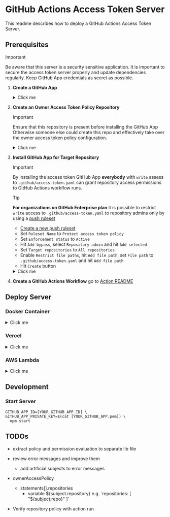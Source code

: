 # GitHub Actions Access Token Server

This readme describes how to deploy a GitHub Actions Access Token Server.

## Prerequisites
> [!IMPORTANT]
> Be aware that this server is a security sensitive application.
> It is important to secure the access token server properly and update dependencies regularly.
> Keep GitHub App credentials as secret as possible.

1. **Create a GitHub App** 
    <details><summary>Click me</summary>
    - Create a new GitHub App ([User Scope](https://github.com/settings/apps/new)
      or [Organizations Scope](https://github.com/organizations/YOUR_ORGANIZATION/settings/apps/new))
        - Fill out mandatory fields
        - Deactivate Webhook
        - Add Mandatory `Repository permissions`
            - Single file: `Read-only`
                - Add file path `.github/access-token.yaml` - for repository scoped token policy
                - Add file path `access-token.yaml` - for owner scoped token policy
        - Choose permissions you want to allow to request
        - Hit `Create GitHub App` button
        - Take a note of `App ID`
        - Scroll down to `Private keys` section and click `Generate a private key` button
            - private key (`.pem` file) will be downloaded to your machine automatically

    </details>

2. **Create an Owner Access Token Policy Repository**
    > [!IMPORTANT]
    > Ensure that this repository is present before installing the GitHub App
    > Otherwise someone else could create this repo and effectively take over the owner access token policy configuration.
    
    <details><summary>Click me</summary>
    - Create a new private repository named `.github-access-token`
    - Ensure only owner admins have access to this repository
        - Create owner `access-token.yaml` file at root of the repository with [this template content](/actions/docs/access-token.owner-template.yaml)
        - And adjust the access policy to your liking

    </details>

3. **Install GitHub App for Target Repository**
    > [!IMPORTANT]
    > By installing the access token GitHub App **everybody** with `write` assess to `.github/access-token.yaml` can grant repository access permissions to GitHub Actions workflow runs.
    
    > [!TIP]
    > **For organizations on GitHub Enterprise plan** it is possible to restrict `write` access to `.github/access-token.yaml` to repository admins only by using a [push ruleset](https://docs.github.com/en/repositories/configuring-branches-and-merges-in-your-repository/managing-rulesets/about-rulesets#push-rulesets)
    > - [Create a new push ruleset](https://github.com/organizations/YOUR-ORGANIZATION/settings/rules/new?target=push)
    > - Set `Ruleset Name` to `Protect access token policy`
    > - Set `Enforcement status` to `Active`
    > - Hit `Add bypass`, select `Repository admin` and hit `Add selected`
    > - Set `Target repositories` to `All repositories`
    > - Enable `Restrict file paths`, hit `Add file path`, set `File path` to `.github/access-token.yaml` and hit `Add file path`
    > - Hit `Create` button

    <details><summary>Click me</summary>
    - Go to GitHub Apps ([User Scope](https://github.com/settings/apps)
      or [Organizations Scope](https://github.com/organizations/YOUR_ORGANIZATION/settings/apps))
    - Hit `Edit` button of your access token app
    - Navigate to `Install App`
    - Hit `Install` button of an account to install your access token app for
    - Choose `All repositories` or `Only select repositories`
    - Hit `Install` button

    </details>

4. **Create a GitHub Actions Workflow**
    go to [Action README](/action/README.md)

## Deploy Server

### Docker Container

<details><summary>Click me</summary>

1. **Build Docker Image**
   ```shell
   npm run build:docker-container
   ```

2. **Run Docker Container**
    ```shell
    docker run --rm
     -e GITHUB_APP_ID=[YOUR_GITHUB_APP_ID]> \
     -e GITHUB_APP_PRIVATE_KEY=$(cat [YOUR_GITHUB_APP.pem]>) \
     -p 3000:3000 \
     localhost/github-access-token-server
    ```
    - **Optional environment variables**
        - `GITHUB_ACTIONS_TOKEN_ALLOWED_SUBJECTS`
            - A comma separated list of allowed subject patterns e.g. `repo:octocat/*`
            - If not set or empty all subjects are allowed

3. **Adjust [actions config](../action/src/config.ts) `api.url` to docker host**
    - e.g. http://YOUR-DOMAIN.com:3000

</details>

### Vercel

<details><summary>Click me</summary>

1. **Fork this repository**

2. **Create a [Vercel App](https://vercel.com/) for your fork**
    - Login to your [Vercel Account](https://vercel.com/)
    - `Add New...` > `Project`
    - `Import` your forked repository
    - Edit `Root Directory` to `server/deployments/vercel`
    - Set environment variables
        - `GITHUB_APP_ID`
        - `GITHUB_APP_PRIVATE_KEY`
        - `GITHUB_ACTIONS_TOKEN_ALLOWED_SUBJECTS`
            - A comma separated list of allowed subject patterns e.g. `repo:octocat/*`
            - If not set or empty all subjects are allowed
    - Hit `Deploy` button
    - Go to project `Settings` > `Domains`
        - `optional` adjust production domain to your liking
    - Take a note of `Production` domain
   - Set function environment variable `GITHUB_ACTIONS_TOKEN_ALLOWED_AUDIENCE` to vercel project `Production` domain

3. **Adjust [actions config](../action/src/config.ts) `api.url` to vercel project `Production` domain**

* e.g. https://github-actions-access-token.vercel.app

</details>

### AWS Lambda

<details><summary>Click me</summary>

> [!NOTE]
> This deployment will add extra layer of security by using IAM authenticator for AWS Lambda.
> That means that all requests to the server need to be signed with AWS Signature Version 4
> and therefore the server is secured by AWS identity and access management.

1. **Fork this repository**

2. **Deploy Cloudformation Stack**
    - Adjust `GITHUB_ACTIONS_TOKEN_ALLOWED_SUBJECTS` in [app-stack.ts](deployments/aws/infrastructure/lib/app-stack.ts) to add additional layer of security by defining an ACL of subject patterns.
      - e.g. `repo:octocat/*` will allow only repositories of `octocat` owner to request access tokens
    - ```shell
      cd deployments/aws/infrastructure
      cdk deploy
      ```
    - Take a note of the cdk outputs
    - Login to your AWS account web console
    - Edit the `GitHubAppSecret` from cdk output
    - Set `GITHUB_APP_ID` and `GITHUB_APP_PRIVATE_KEY` accordingly to your GitHub App

3. **Adjust [actions config](../action/src/config.ts) to cdk outputs as follows**
   ```ts
   export const config: Config = {
       api: {
           url: new URL('[cdk.output.ApiUrl]'),
           auth: {
               aws: {
                   roleArn: '[cdk.output.ApiRoleArn]',
                   region: '[cdk.output.ApiRegion]',
                   service: 'lambda',
               },
           },
       },
   }
   ```

</details>

## Development
### Start Server
  ```shell
  GITHUB_APP_ID=[YOUR_GITHUB_APP_ID] \
  GITHUB_APP_PRIVATE_KEY=$(cat [YOUR_GITHUB_APP.pem]) \
    npm start 
  ```

## TODOs

- extract policy and permission evaluation to separate lib file

- review error messages and improve them
    - add artificial subjects to error messages

- ownerAccessPolicy
  - statements[].repositories
    - variable ${subject.repository} e.g. `repositories: [ "${subject.repo}" ]`

- Verify repository policy with action run